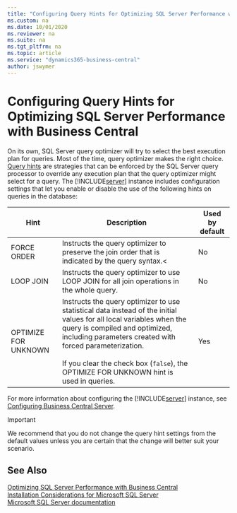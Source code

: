 ```yaml
---
title: "Configuring Query Hints for Optimizing SQL Server Performance with Business Central"
ms.custom: na
ms.date: 10/01/2020
ms.reviewer: na
ms.suite: na
ms.tgt_pltfrm: na
ms.topic: article
ms.service: "dynamics365-business-central"
author: jswymer
---
```

# Configuring Query Hints for Optimizing SQL Server Performance with Business Central

On its own, SQL Server query optimizer will try to select the best execution plan for queries. Most of the time, query optimizer makes the right choice. [Query hints](/sql/t-sql/queries/hints-transact-sql-query?view=sql-server-2017) are strategies that can be enforced by the SQL Server query processor to override any execution plan that the query optimizer might select for a query. The [!INCLUDE[server](../developer/includes/server.md)] instance includes configuration settings that let you enable or disable the use of the following hints on queries in the database:

|  Hint  |  Description  | Used by default |
|--------|---------------|--|
|FORCE ORDER|Instructs the query optimizer to preserve the join order that is indicated by the query syntax.<|No|
|LOOP JOIN|Instructs the query optimizer to use LOOP JOIN for all join operations in the whole query.|No|
|OPTIMIZE FOR UNKNOWN|Instructs the query optimizer to use statistical data instead of the initial values for all local variables when the query is compiled and optimized, including parameters created with forced parameterization.<br /><br />If you clear the check box (`false`), the OPTIMIZE FOR UNKNOWN hint is used in queries.|Yes|

For more information about configuring the [!INCLUDE[server](../developer/includes/server.md)] instance, see [Configuring Business Central Server](configure-server-instance.md#Database).

> [!IMPORTANT]
> We recommend that you do not change the query hint settings from the default values unless you are certain that the change will better suit your scenario.

## See Also
  
[Optimizing SQL Server Performance with Business Central](optimize-sql-server-performance.md)  
[Installation Considerations for Microsoft SQL Server](../deployment/installation-considerations-for-microsoft-sql-server.md)  
[Microsoft SQL Server documentation](https://go.microsoft.com/fwlink/?LinkId=253107)
